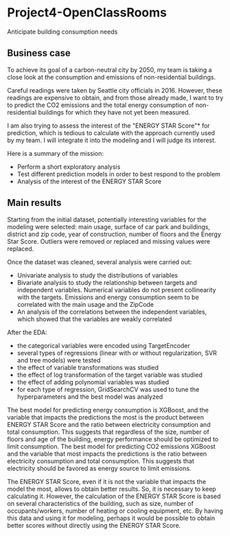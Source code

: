 # Project4-OpenClassRooms
Anticipate building consumption needs

## Business case
To achieve its goal of a carbon-neutral city by 2050, my team is taking a close look at the consumption and emissions of non-residential buildings.

Careful readings were taken by Seattle city officials in 2016. 
However, these readings are expensive to obtain, and from those already made, I want to try to predict the CO2 emissions and the total energy consumption of non-residential buildings for which they have not yet been measured.

I am also trying to assess the interest of the "ENERGY STAR Score"* for prediction, which is tedious to calculate with the approach currently used by my team. I will integrate it into the modeling and I will judge its interest.

Here is a summary of the mission:

-	Perform a short exploratory analysis
-	Test different prediction models in order to best respond to the problem
-	Analysis of the interest of the ENERGY STAR Score

## Main results
Starting from the initial dataset, potentially interesting variables for the modeling were selected: main usage, surface of car park and buildings, district and zip code, year of construction, number of floors and the Energy Star Score. 
Outliers were removed or replaced and missing values were replaced.

Once the dataset was cleaned, several analysis were carried out:

-	Univariate analysis to study the distributions of variables
-	Bivariate analysis to study the relationship between targets and independent variables. Numerical variables do not present collinearity with the targets. Emissions and energy consumption seem to be correlated with the main usage and the ZipCode
-	An analysis of the correlations between the independent variables, which showed that the variables are weakly correlated

After the EDA:

-	the categorical variables were encoded using TargetEncoder
-	several types of regressions (linear with or without regularization, SVR and tree models) were tested
-	the effect of variable transformations was studied
-	the effect of log transformation of the target variable was studied
-	the effect of adding polynomial variables was studied
-	for each type of regression, GridSearchCV was used to tune the hyperparameters and the best model was analyzed

The best model for predicting energy consumption is XGBoost, and the variable that impacts the predictions the most is the product between ENERGY STAR Score and the ratio between electricity consumption and total consumption. This suggests that regardless of the size, number of floors and age of the building, energy performance should be optimized to limit consumption.
The best model for predicting CO2 emissions XGBoost and the variable that most impacts the predictions is the ratio between electricity consumption and total consumption. This suggests that electricity should be favored as energy source to limit emissions.

The ENERGY STAR Score, even if it is not the variable that impacts the model the most, allows to obtain better results. So, it is necessary to keep calculating it. However, the calculation of the ENERGY STAR Score is based on several characteristics of the building, such as size, number of occupants/workers, number of heating or cooling equipment, etc. By having this data and using it for modeling, perhaps it would be possible to obtain better scores without directly using the ENERGY STAR Score.



